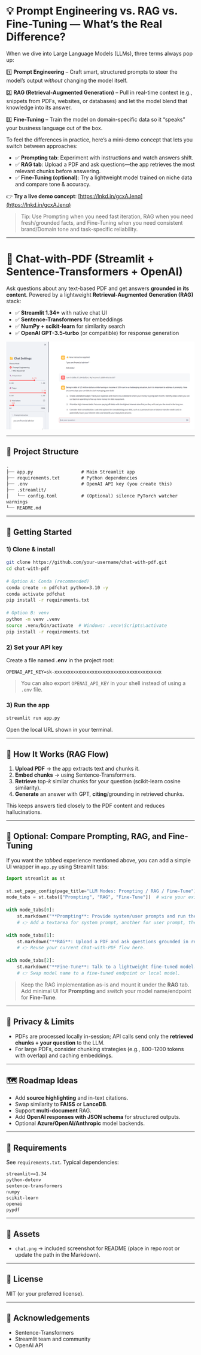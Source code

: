 # 💡 Prompt Engineering vs. RAG vs. Fine-Tuning — What’s the Real Difference?

When we dive into Large Language Models (LLMs), three terms always pop up:

1️⃣ **Prompt Engineering** – Craft smart, structured prompts to steer the model’s output *without* changing the model itself.

2️⃣ **RAG (Retrieval-Augmented Generation)** – Pull in real-time context (e.g., snippets from PDFs, websites, or databases) and let the model blend that knowledge into its answer.

3️⃣ **Fine-Tuning** – Train the model on domain-specific data so it “speaks” your business language out of the box.

To feel the differences in practice, here’s a mini-demo concept that lets you switch between approaches:

* ✅ **Prompting tab**: Experiment with instructions and watch answers shift.
* ✅ **RAG tab**: Upload a PDF and ask questions—the app retrieves the most relevant chunks before answering.
* ✅ **Fine-Tuning (optional)**: Try a lightweight model trained on niche data and compare tone & accuracy.

👉 **Try a live demo concept**: [https://lnkd.in/gcxAJenq](https://lnkd.in/gcxAJenq)

> Tip: Use Prompting when you need fast iteration, RAG when you need fresh/grounded facts, and Fine-Tuning when you need consistent brand/Domain tone and task-specific reliability.

---

# 📄 Chat-with-PDF (Streamlit + Sentence-Transformers + OpenAI)

Ask questions about any text-based PDF and get answers **grounded in its content**. Powered by a lightweight **Retrieval-Augmented Generation (RAG)** stack:

* ✅ **Streamlit 1.34+** with native chat UI
* ✅ **Sentence-Transformers** for embeddings
* ✅ **NumPy + scikit-learn** for similarity search
* ✅ **OpenAI GPT-3.5-turbo** (or compatible) for response generation

![Chat UI Screenshot](chatpdf.png)

---

## 📁 Project Structure

```
.
├── app.py                  # Main Streamlit app
├── requirements.txt        # Python dependencies
├── .env                    # OpenAI API key (you create this)
├── .streamlit/
│   └── config.toml         # (Optional) silence PyTorch watcher warnings
└── README.md
```

---

## 🚀 Getting Started

### 1) Clone & install

```bash
git clone https://github.com/your-username/chat-with-pdf.git
cd chat-with-pdf

# Option A: Conda (recommended)
conda create -n pdfchat python=3.10 -y
conda activate pdfchat
pip install -r requirements.txt

# Option B: venv
python -m venv .venv
source .venv/bin/activate  # Windows: .venv\Scripts\activate
pip install -r requirements.txt
```

### 2) Set your API key

Create a file named **.env** in the project root:

```
OPENAI_API_KEY=sk-xxxxxxxxxxxxxxxxxxxxxxxxxxxxxxxxxxxxxxxx
```

> You can also export `OPENAI_API_KEY` in your shell instead of using a `.env` file.

### 3) Run the app

```bash
streamlit run app.py
```

Open the local URL shown in your terminal.

---

## 🔧 How It Works (RAG Flow)

1. **Upload PDF** → the app extracts text and chunks it.
2. **Embed chunks** → using Sentence-Transformers.
3. **Retrieve** top-*k* similar chunks for your question (scikit-learn cosine similarity).
4. **Generate** an answer with GPT, **citing**/grounding in retrieved chunks.

This keeps answers tied closely to the PDF content and reduces hallucinations.

---

## 🧩 Optional: Compare Prompting, RAG, and Fine-Tuning

If you want the *tabbed* experience mentioned above, you can add a simple UI wrapper in `app.py` using Streamlit tabs:

```python
import streamlit as st

st.set_page_config(page_title="LLM Modes: Prompting / RAG / Fine-Tune")
mode_tabs = st.tabs(["Prompting", "RAG", "Fine-Tune"])  # wire your existing RAG code to the RAG tab

with mode_tabs[0]:
    st.markdown("**Prompting**: Provide system/user prompts and run the base model.")
    # 👉 Add a textarea for system prompt, another for user prompt, then call the base model.

with mode_tabs[1]:
    st.markdown("**RAG**: Upload a PDF and ask questions grounded in retrieved chunks.")
    # 👉 Reuse your current Chat-with-PDF flow here.

with mode_tabs[2]:
    st.markdown("**Fine-Tune**: Talk to a lightweight fine-tuned model.")
    # 👉 Swap model name to a fine-tuned endpoint or local model.
```

> Keep the RAG implementation as-is and mount it under the **RAG** tab. Add minimal UI for **Prompting** and switch your model name/endpoint for **Fine-Tune**.

---

## 🔐 Privacy & Limits

* PDFs are processed locally in-session; API calls send only the **retrieved chunks + your question** to the LLM.
* For large PDFs, consider chunking strategies (e.g., 800–1200 tokens with overlap) and caching embeddings.

---

## 🗺️ Roadmap Ideas

* Add **source highlighting** and in-text citations.
* Swap similarity to **FAISS** or **LanceDB**.
* Support **multi-document** RAG.
* Add **OpenAI responses with JSON schema** for structured outputs.
* Optional **Azure/OpenAI/Anthropic** model backends.

---

## 🧪 Requirements

See `requirements.txt`. Typical dependencies:

```
streamlit>=1.34
python-dotenv
sentence-transformers
numpy
scikit-learn
openai
pypdf
```

---

## 📸 Assets

* `chat.png` → included screenshot for README (place in repo root or update the path in the Markdown).

---

## 📝 License

MIT (or your preferred license).

---

## 🙌 Acknowledgements

* Sentence-Transformers
* Streamlit team and community
* OpenAI API
